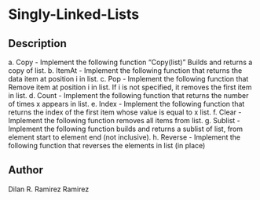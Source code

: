 # Singly-Linked-Lists

## Description
 a. Copy
    - Implement the following function “Copy(list)” Builds and returns a copy of list.
 b. ItemAt
    - Implement the following function that returns the data item at position i in list.
 c. Pop
    - Implement the following function that Remove item at position i in list. If i is not specified, it removes the first item in list.
 d. Count
    - Implement the following function that returns the number of times x appears in list.
  e. Index
    - Implement the following function that returns the index of the first item whose value is equal to x list.
  f. Clear
    - Implement the following function removes all items from list.
  g. Sublist
    - Implement the following function builds and returns a sublist of list, from element start to element end (not inclusive).
  h. Reverse
    - Implement the following function that reverses the elements in list (in place)

## Author 
Dilan R. Ramirez Ramirez
	
